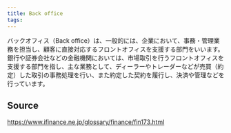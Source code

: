 ```yaml
---
title: Back office
tags: 
---
```


バックオフィス（Back office）は、一般的には、企業において、事務・管理業務を担当し、顧客に直接対応するフロントオフィスを支援する部門をいいます。銀行や証券会社などの金融機関においては、市場取引を行うフロントオフィスを支援する部門を指し、主な業務として、ディーラーやトレーダーなどが売買（約定）した取引の事務処理を行い、また約定した契約を履行し、決済や管理などを行っています。

## Source
https://www.ifinance.ne.jp/glossary/finance/fin173.html